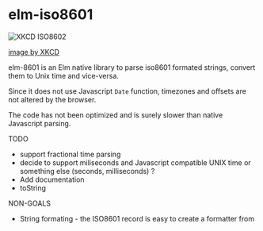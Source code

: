 # elm-iso8601

![XKCD ISO8602](http://imgs.xkcd.com/comics/iso_8601.png)

[image by XKCD](http://xkcd.com/1179/)

elm-8601 is an Elm native library to parse iso8601 formated strings, convert them to Unix time and vice-versa. 

Since it does not use Javascript `Date` function, timezones and offsets are not altered by the browser.

The code has not been optimized and is surely slower than native Javascript parsing.

TODO
* support fractional time parsing
* decide to support miliseconds and Javascript compatible UNIX time or something else (seconds, milliseconds) ?
* Add documentation
* toString 

NON-GOALS
* String formating - the ISO8601 record is easy to create a formatter from